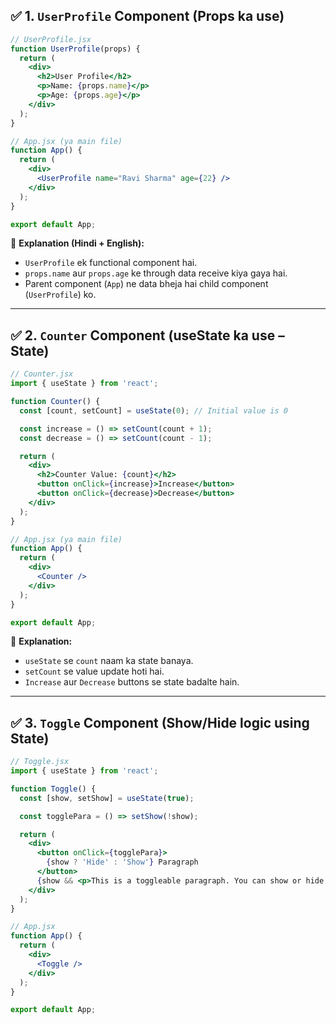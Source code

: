 ## ✅ 1. `UserProfile` Component (Props ka use)

```jsx
// UserProfile.jsx
function UserProfile(props) {
  return (
    <div>
      <h2>User Profile</h2>
      <p>Name: {props.name}</p>
      <p>Age: {props.age}</p>
    </div>
  );
}

// App.jsx (ya main file)
function App() {
  return (
    <div>
      <UserProfile name="Ravi Sharma" age={22} />
    </div>
  );
}

export default App;
```

📝 **Explanation (Hindi + English):**  
- `UserProfile` ek functional component hai.  
- `props.name` aur `props.age` ke through data receive kiya gaya hai.  
- Parent component (`App`) ne data bheja hai child component (`UserProfile`) ko.

---

## ✅ 2. `Counter` Component (useState ka use – State)

```jsx
// Counter.jsx
import { useState } from 'react';

function Counter() {
  const [count, setCount] = useState(0); // Initial value is 0

  const increase = () => setCount(count + 1);
  const decrease = () => setCount(count - 1);

  return (
    <div>
      <h2>Counter Value: {count}</h2>
      <button onClick={increase}>Increase</button>
      <button onClick={decrease}>Decrease</button>
    </div>
  );
}

// App.jsx (ya main file)
function App() {
  return (
    <div>
      <Counter />
    </div>
  );
}

export default App;
```

📝 **Explanation:**  
- `useState` se `count` naam ka state banaya.  
- `setCount` se value update hoti hai.  
- `Increase` aur `Decrease` buttons se state badalte hain.

---

## ✅ 3. `Toggle` Component (Show/Hide logic using State)

```jsx
// Toggle.jsx
import { useState } from 'react';

function Toggle() {
  const [show, setShow] = useState(true);

  const togglePara = () => setShow(!show);

  return (
    <div>
      <button onClick={togglePara}>
        {show ? 'Hide' : 'Show'} Paragraph
      </button>
      {show && <p>This is a toggleable paragraph. You can show or hide it.</p>}
    </div>
  );
}

// App.jsx
function App() {
  return (
    <div>
      <Toggle />
    </div>
  );
}

export default App;
```
